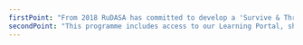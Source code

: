 ```yaml
---
firstPoint: "From 2018 RuDASA has committed to develop a 'Survive & Thrive' mentoring programme to support Interns and Young Doctors. The emphasis is on helping young doctors transition from their student role and adapt to working in rural areas. We hope that our enthusiastic rural champions will help make the transition day, and inspire you to be part of the  #Imstayingrural cohort!"
secondPoint: "This programme includes access to our Learning Portal, sharing with colleagues through Doctor Dialogue and the occasional Rural Doctors Retreat. Our first Rural Doctors Retreat was held in Eastern Cape in 2020 and looked at preventing Burnout, how to VOICE your concerns, and beginning to create your own rural network. participants recommended that this be an annual event and be rolled out to the other provinces. In 2021 Eastern Cape extended their orientation programme to a 6 week 'OnBoarding' series of lecturers and resources."
---
```


<!--
    This is a comment and is not displayed on the website. Do not alter this text between arrows (->).
    To change the content in this file, simply retype/ copy+paste any text above, as you would in a normal text file/ word document.

    Do not change the "firstPoint:" or "secondPoint:" titles, or the ---. Only change the text inside ''

    Please refer to the "HOW TO USE" or "HOW TO USE SHORT" files for more information.
 -->